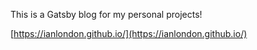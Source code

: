 This is a Gatsby blog for my personal projects!

[https://ianlondon.github.io/](https://ianlondon.github.io/)
